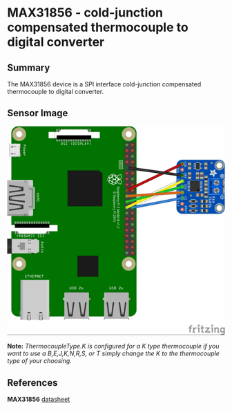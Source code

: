 ﻿# MAX31856 - cold-junction compensated thermocouple to digital converter

## Summary
The MAX31856 device is a SPI interface cold-junction compensated thermocouple to digital converter.

## Sensor Image
![Illustration of wiring from a Raspberry Pi device](device.jpg)

**Note:** _ThermocoupleType.K is configured for a K type thermocouple if you want to use a B,E,J,K,N,R,S, or T simply change the K to the thermocouple type of your choosing._

## References 

**MAX31856** [datasheet](https://datasheets.maximintegrated.com/en/ds/MAX31856.pdf)
